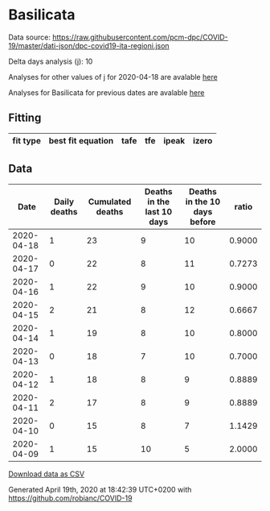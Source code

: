 # Basilicata

Data source: https://raw.githubusercontent.com/pcm-dpc/COVID-19/master/dati-json/dpc-covid19-ita-regioni.json

Delta days analysis (j): 10

Analyses for other values of j for 2020-04-18 are avalable [here](../2020-04-18/README.md)

Analyses for Basilicata for previous dates are avalable [here](../README.md)

## Fitting 
|fit type|best fit equation|tafe|tfe|ipeak|izero|
|-------|-----|--------|------|---|---|

## Data
|Date|Daily deaths|Cumulated deaths|Deaths in the last 10 days|Deaths in the 10 days before|ratio|
|----|----------|-----------|-------|--------------------|-----|
|2020-04-18|1|23|9|10|0.9000|
|2020-04-17|0|22|8|11|0.7273|
|2020-04-16|1|22|9|10|0.9000|
|2020-04-15|2|21|8|12|0.6667|
|2020-04-14|1|19|8|10|0.8000|
|2020-04-13|0|18|7|10|0.7000|
|2020-04-12|1|18|8|9|0.8889|
|2020-04-11|2|17|8|9|0.8889|
|2020-04-10|0|15|8|7|1.1429|
|2020-04-09|1|15|10|5|2.0000|

[Download data as CSV](COVID-19_basilicata_j10_2020-04-18.csv)

Generated April 19th, 2020 at 18:42:39 UTC+0200 with https://github.com/robianc/COVID-19

